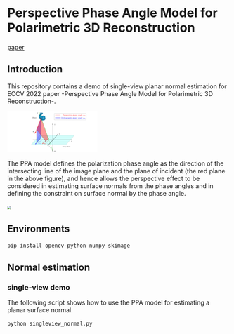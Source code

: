 # Perspective Phase Angle Model for Polarimetric 3D Reconstruction

[paper](http://arxiv.org/abs/2207.09629)

## Introduction

This repository contains a demo of single-view planar normal estimation for ECCV 2022 paper -Perspective Phase Angle Model for Polarimetric 3D Reconstruction-.

<img src="figs/two_models.png" style="zoom: 20%;" />



The PPA model defines the polarization phase angle as the direction of the intersecting line of the image plane and the plane of incident (the red plane in the above figure), and hence allows the perspective effect to be considered in estimating surface normals from the phase angles and in defining the constraint on surface normal by the phase angle.

<img src="figs/demo_2.gif" style="zoom: 50%;" />



## Environments

```
pip install opencv-python numpy skimage
```


## Normal estimation

### single-view demo

The following script shows how to use the PPA model for estimating a planar surface normal.

```python
python singleview_normal.py
```


